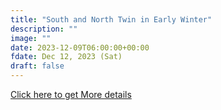 ```yaml
---
title: "South and North Twin in Early Winter" 
description: ""
image: ""
date: 2023-12-09T06:00:00+00:00
fdate: Dec 12, 2023 (Sat)
draft: false
---
```

<a href="https://activities.outdoors.org/search/index.cfm/action/details/id/147245" target="_blank">Click here to get More details</a>

